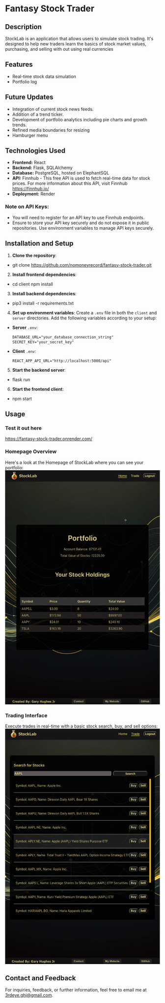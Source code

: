 # Fantasy Stock Trader

## Description
StockLab is an application that allows users to simulate stock trading. It's designed to help new traders learn the basics of stock market values, purchasing, and selling with out using real currencies

## Features
- Real-time stock data simulation
- Portfolio log

## Future Updates
- Integration of current stock news feeds.
- Addition of a trend ticker.
- Development of portfolio analytics including pie charts and growth trends.
- Refined media boundaries for resizing
- Hamburger menu

## Technologies Used
- **Frontend:** React
- **Backend:** Flask, SQLAlchemy
- **Database:** PostgreSQL, hosted on ElephantSQL
- **API:** Finnhub - This free API is used to fetch real-time data for stock prices. For more information about this API, visit Finnhub https://finnhub.io/
- **Deployment:** Render

### Note on API Keys:
  - You will need to register for an API key to use Finnhub endpoints.
  - Ensure to store your API key securely and do not expose it in public repositories. Use environment variables to manage API keys securely.


## Installation and Setup

1. **Clone the repository**:

- git clone https://github.com/nomoneyrecord/fantasy-stock-trader.git


2. **Install frontend dependencies**:

- cd client
npm install


3. **Install backend dependencies**:

- pip3 install -r requirements.txt


4. **Set up environment variables**:
Create a `.env` file in both the `client` and `server` directories. Add the following variables according to your setup:

- **Server** `.env`:
  ```
  DATABASE_URL="your_database_connection_string"
  SECRET_KEY="your_secret_key"
  ```

- **Client** `.env`:
  ```
  REACT_APP_API_URL="http://localhost:5000/api"
  ```

5. **Start the backend server**:
- flask run


6. **Start the frontend client**:
- npm start


## Usage

### **Test it out here** 
https://fantasy-stock-trader.onrender.com/
### **Homepage Overview**
Here's a look at the Homepage of StockLab where you can see your portfolio:
![Homepage](/client/src/Images/Homepage.png)

### **Trading Interface**
Execute trades in real-time with a basic stock search, buy, and sell options:
![Tradepage](/client/src/Images/Tradepage-results.png)

## **Contact and Feedback**
For inquiries, feedback, or further information, feel free to email me at [3rdeye.ghj@gmail.com](mailto:3rdeye.ghj@gmail.com).

